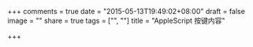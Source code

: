 +++
comments = true
date = "2015-05-13T19:49:02+08:00"
draft = false
image = ""
share = true
tags = ["", ""]
title = "AppleScript 按键内容"

+++

